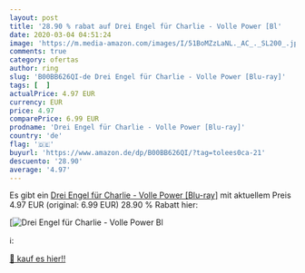 ```yaml
---
layout: post
title: '28.90 % rabat auf Drei Engel für Charlie - Volle Power [Bl'
date: 2020-03-04 04:51:24
image: 'https://m.media-amazon.com/images/I/51BoMZzLaNL._AC_._SL200_.jpg'
comments: true
category: ofertas
author: ring
slug: 'B00BB626QI-de Drei Engel für Charlie - Volle Power [Blu-ray]'
tags: [  ]
actualPrice: 4.97 EUR
currency: EUR
price: 4.97
comparePrice: 6.99 EUR
prodname: 'Drei Engel für Charlie - Volle Power [Blu-ray]'
country: 'de'
flag: '🇩🇪'
buyurl: 'https://www.amazon.de/dp/B00BB626QI/?tag=tolees0ca-21'
descuento: '28.90'
average: '4.97'
---
```


Es gibt ein [Drei Engel für Charlie - Volle Power [Blu-ray]](https://www.amazon.de/dp/B00BB626QI/?tag=tolees0ca-21) mit aktuellem Preis 4.97 EUR (original: 6.99 EUR) 28.90 % Rabatt hier:

[![Drei Engel für Charlie - Volle Power [Bl](https://m.media-amazon.com/images/I/51BoMZzLaNL._AC_._SL200_.jpg)](https://www.amazon.de/dp/B00BB626QI/?tag=tolees0ca-21)

ℹ️:


[🛒 kauf es hier!!](https://www.amazon.de/dp/B00BB626QI/?tag=tolees0ca-21)

